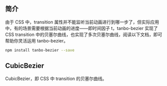 <h2 uiAnchor id="简介">简介</h2>

由于 CSS 中，transition 属性并不能监听当前动画进行到哪一步了，但实际应用中，有的场景需要根据当前动画的进度——即时间因子 t，tanbo-bezier 实现了 CSS transition 中的贝塞尔曲线，也实现了多次贝塞尔曲线，阅读以下文档，即可帮助你灵活运用 tanbo-bezier。

```bash
npm install tanbo-bezier --save
```

<ui-divider></ui-divider>

<h2 uiAnchor id="CubicBezier">CubicBezier</h2>

CubicBezier，即 CSS 中 transition 的贝塞尔曲线。